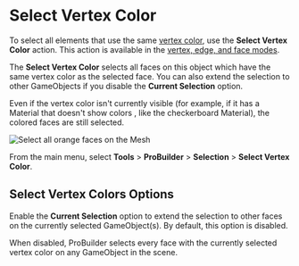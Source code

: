 # Select Vertex Color

To select all elements that use the same [vertex color](workflow-vertexcolors), use the **Select Vertex Color** action. This action is available in the [vertex, edge, and face modes](modes.md).

<!--you get very different results based on  your selection mode. If it's edge, you get all the edge of the same color. If it's face, you get all the faces that have a vertex of that color. If it's vertex, you get all the vertexes... wait, what does vertex color mean? does it paint all the edges that go out of that vertex?
Either way, it selects all the edges, faces, and vertexes at once-->
The __Select Vertex Color__ selects all faces on this object which have the same vertex color as the selected face. You can also extend the selection to other GameObjects if you disable the **Current Selection** option.
<!--can a face have more than one vertex color?-->
Even if the vertex color isn't currently visible (for example, if it has a Material that doesn't show colors <!--some materials won't because their shader doesn't-->, like the checkerboard Material), the colored faces are still selected.

![Select all orange faces on the Mesh](images/Example_SelectByVertexColor.png)

From the main menu, select **Tools** > **ProBuilder** > **Selection** > **Select Vertex Color**.

## Select Vertex Colors Options

Enable the **Current Selection** option to extend the selection to other faces on the currently selected GameObject(s). By default, this option is disabled. 

When disabled, ProBuilder selects every face with the currently selected vertex color on any GameObject in the scene.
